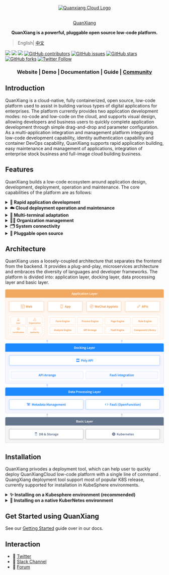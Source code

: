 <p align="center">
  <a href="https://docs.clouden.io" target="blank"><img src="https://qxp-public.pek3b.qingstor.com/qxp_vertical_logo.svg" width="300" alt="Quanxiang Cloud Logo" /></a>
</p>
<p align="center">
  <br/>
  <a href="https://docs.clouden.io" target="blank">
    QuanXiang
  </a>
</p>
<p align="center">
  <b>QuanXiang is a powerful, pluggable open source low-code platform.</b>
</p>


> English| [中文](./README_zh.md)

[![](https://img.shields.io/badge/Roadmap-QuanXiang-orange.svg)](https://github.com/quanxiang-cloud/website/tree/main/content/en/roadmap)
[![](https://img.shields.io/badge/Content-Blog-blue.svg)]()
[![](https://img.shields.io/badge/release-0.7.0-brightgreen.svg)](https://github.com/quanxiang-cloud/quanxiang/releases/tag/v0.7.0)
[![GitHub contributors](https://img.shields.io/github/contributors/quanxiang-cloud/quanxiang)](https://github.com/quanxiang-cloud/quanxiang/graphs/contributors)
[![GitHub issues](https://img.shields.io/github/issues/quanxiang-cloud/quanxiang)](https://github.com/quanxiang-cloud/quanxiang/issues)
[![GitHub stars](https://img.shields.io/github/stars/quanxiang-cloud/quanxiang.svg?style=social&label=Stars)](https://github.com/quanxiang-cloud/quanxiang)
[![GitHub forks](https://img.shields.io/github/forks/quanxiang-cloud/quanxiang.svg?style=social&label=Fork)](https://github.com/quanxiang-cloud/quanxiang)
[![Twitter Follow](https://img.shields.io/twitter/follow/QuanXiang5?style=social)](https://twitter.com/QuanXiang5)


<div align="center">
  <h3>
    Website
    <span> | </span>
    Demo
    <span> | </span>
    Documentation
    <span> | </span>
    Guide
    <span> | </span>
    <a href="https://github.com/quanxiang-cloud/quanxiang/discussions" target="_blank">Community</a>
  </h3>
</div>



## Introduction

QuanXiang is a cloud-native, fully containerized, open source, low-code platform used to assist in building various types of digital applications for enterprises. The platform currently provides two application development modes: no-code and low-code on the cloud, and supports visual design, allowing developers and business users to quickly complete application development through simple drag-and-drop and parameter configuration. As a multi-application integration and management platform integrating low-code development capability, identity authentication capability and container DevOps capability, QuanXiang supports rapid application building, easy maintenance and management of applications, integration of enterprise stock business and full-image cloud building business.


## Features

QuanXiang builds a low-code ecosystem around application design, development, deployment, operation and maintenance. The core capabilities of the platform are as follows:

<details>
  <summary><b> 🚀 Rapid application development</b></summary>
  <li>Visual designer: Users can complete form, workflow, data_models, and permissions through simple drag and drop, parameter configuration, etc.
  <li>Form engine: Provides rich page components.
  <li>Workflow engine: Supports a variety of triggering methods and process components, and provides the ability of a rule engine to meet the logic definitions of complex businesses.
  </details>

<details>
  <summary><b>☁️ Cloud deployment operation and maintenance</b></summary>
  <li>QuanXiang is based on Kubernetes deployment, CI/CD continuous delivery deployment.
  <li>Support the deployment and operation and maintenance of different cloud vendors.
  <li>Provide system log, support to view all operation records.
  </details>

<details>
  <summary><b>🤖 Multi-terminal adaptation</b></summary>
  Apply one-time design and adapt flexibly to multiple ends. Support one-click publishing as WEB App, Native App, WeChat Applet.
  </details>

<details>
  <summary><b>🧑‍💻 Organization management</b></summary>
  <li>Corporate directory: Provide a variety of ways to manage the corporate directory to help companies quickly build an organization.
  <li>Role management: Enterprise role permissions are subdivided to ensure platform account access security and data security.
</details>
<details>
  <summary><b>🗂 System connectivity</b></summary>
  <li>Supports data connection between applications, providing data connection capabilities of different granularity, for example, data linkage update between tables and interaction between fields.
  <li>Provide solution integration of different granularities, such as: component integration, page integration, application integration.
  </details>


<details>
  <summary><b>🧩 Pluggable open source</b></summary>
  QuanXiang is a cloud native, distributed architecture platform system. Core services (except for aggregated services) are completely decoupled and low cohesive, and services are accessed through API interfaces.
  </details>



## Architecture

QuanXiang uses a loosely-coupled architecture that separates the frontend from the backend. It provides a plug-and-play, microservices architecture and embraces the diversity of languages and developer frameworks. The platform is divided into: application layer, docking layer, data processing layer and basic layer.

![architecture_en](/doc/images/architecture_en.png)



## Installation

QuanXiang privodes a deployment tool, which can help user to quckly deploy QuanXiangCloud low-code platform with a single line of command . QuangXiang deployment tool support most of popular K8S release, currently supported for installation in KubeSphere environments.

<details>
<summary><b>✨ Installing on a Kubesphere environment (recommended)</b></summary>

### Prerequisites

- Kubernetes cluster environment

### Deploy QuanXiang on KubeShpere(recommend)

#### Step 1. Deploy KubeSphere

- Deploy KubeSphere manully, refer [office documentation](https://kubesphere.io/docs/) for more details.
- Using [KubeSphere(R)（QKE） ](https://docsv3.qingcloud.com/container/qke/)(recommend) to deploy KubeShere cluster, which is high availability and support automatic inspection and repair.

KubeSphere cluster requirments:

| Node Type | Quantity | Resource Requirment                    |
| --------- | -------- | -------------------------------------- |
| Master    | 1        | CPU: 4 core, Memory: 8 GB, Disk: 80 GB |
| Worker    | 5        | CPU: 4 core, Memory: 8 GB, Disk: 80 GB |

> **Notice**
>
> Scale nodes' resources to double and use PaaS that privode by cloud vendors, if you want to use QuanxiangCloud as production.



#### Step 2. QuanXiang installation

##### Prerequisite

Before deploying QuanXiang, below options are required in local environment:

- Accessible KubeSphere cluster.
- 'kubectl' is installed on local. refer [kubectl installation](!https://kubernetes.io/docs/tasks/tools/) to install kubectl.
- Kubeconfig is configured. refer below steps to configure kubeconfig
  - Get QKE kubeconfig from QingCloud console.
  - For KubeSphere kubeconfig, refer to [documentation](!https://kubernetes.io/docs/tasks/tools/) or ask [community](!https://github.com/kubesphere) for more help.
- Helm3 is required. refer [helm3 installation](!https://helm.sh/docs/intro/install/) to install helm3.

##### Download release

You can download the release version directly. **QuanXiang privodes various architecture package.**

##### Build from source code

To build QianXiang deployment tool, that golang 1.16 is needed and special correct GOOS, GOARCH. Example command with Linux and amd64.

```bash
 git clone https://github.com/quanxiang-cloud/quanxiang.git
 cd quanxiang
 git checkout master
 CGO_ENABLED=0 GOOS=linux GOARCH=amd64 go build -o installApp main.go
```

> **Notice**
>
> - GOOS: darwin, Linux, Windows, FreeBSD etc.
> - GOARCH: amd64, 386, arm etc.

#### Deploy QuanXiang

QuanxiangCloud deployment tool support production and demo:

- For production, database, cache, message etc. should be installed, refer [configurations](https://github.com/quanxiang-cloud/quanxiang/blob/master/doc/install.md#Configurations) for more details.
- For demo, all services will be deployed in Kubernetes.

##### Configurations

For production, you cat set `enable` to `false` to disable middle services in configuration file `configs/configs.yml` . refer to notes in configuration file for more details.

```bash
 vim configs/configs.yml
    #Middleware Services 中间件服务
    mysql:
      enabled: true
      rootPassword: qxp1234     #It is required to set the root user password if enabled equal to true    设置root用户密码 enabled为true时必填
    redis:
      enabled: true
      password: cXhwMTIzNA==    #The password here is the base64 code of the password. For example, the base64 code of qxp1234 is cxhwmjm0cg==  这里的password为密码的base64编码，比如qxp1234的base64编码为cXhwMjM0Cg==
    kafka:
              .....
```

##### Installation

Run `installApp` to install the trial version:

```bash
./installApp start -k ~/.kube/config  -i -n lowcode
```

Parameters description:

| parameter            | purpose                                                      | Description                                                  |
| -------------------- | ------------------------------------------------------------ | ------------------------------------------------------------ |
| -c/--configfile      | relative or absolute path of the configuration file          | Indicates the absolute or relative path of the current project configs / configs.yml |
| -d/--deploymentFile  | absolute or relative path of deployment folder               | absolute or relative path to the current project deployment folder |
| -k/--kubeconfig      | the profile path than can access to k8s cluster              | If the file is in the default location ~ /. Kube / config, you can not specify this parameter. |
| -i/--middlerwareInit | middleware initialization                                    | If specified, perform middleware initialization.             |
| -n/--namespace       | The namespace in which the service is deployed in the k8s cluster | If not specified, the default namespace is default.          |

##### Uninstall

```bash
./installApp uninstall -k ~/.kube/config -n lowcode
```

Parameters description:

| parameter                 | purpose                                                      | Description                                                  |
| ------------------------- | ------------------------------------------------------------ | ------------------------------------------------------------ |
| -d/--deploymentFile       | The path to the deployment folder                            | Absolute or relative path to the current project deployment folder. |
| -k/--kubeconfig           | the profile path than can access to k8s cluster              | If the file is in the default location ~ /. Kube / config, you can not specify this parameter. |
| -n/--namespace            | The namespace in which the service is deployed in the k8s cluster | If not specified, the default namespace is default.          |
| -u/--uninstallMiddlerware | Do you need to uninstall the middleware deployed by the tool | If there is no middleware deployed using this tool, you can not add this parameter. When the middleware is loaded and unloaded, it will be reported that there is no such resource and can be ignored. |

#### How to access

##### Configure gateway

Refer [KubeSphere official documentation](https://kubesphere.io/docs/project-administration/project-gateway/) to configure gateway. LoadBalancer is recommend.

##### Access QuanXiang

To access QuanxiangCloud console, you should configure your hosts file or add dns records into dns server. Use default admin user and password `Admin@Admin.com)/654321a..` to login.

- Go to [http://portal.qxp.com](http://portal.qxp.com/) to access QuanxiangCloud administration console.
- Go to [http://home.qxp.com](http://home.qxp.com/) to access QuanxiangCloud client console.

> **Notice**
>
> Refer [KubeSphere office documentation](https://kubesphere.io/zh/docs/project-user-guide/application-workloads/routes/) to customize the domain.

</details>


<details>
<summary><b>💸 Installing on a native KuberNetes environment</b></summary>

Coming soon.

</details>

## Get Started using QuanXiang

See our [Getting Started](https://docs.clouden.io/quickstart/app_modeling/) guide over in our docs.

## Interaction

- 💬 [Twitter](https://twitter.com/QuanXiang5)
- 🤖 [Slack Channel](https://quanxiangcloud.slack.com/join/shared_invite/zt-14wpp473n-2jpBT7hIjbnIhuOqOPwSeQ)
- 🙌 [Forum](https://github.com/quanxiang-cloud/quanxiang/discussions)

